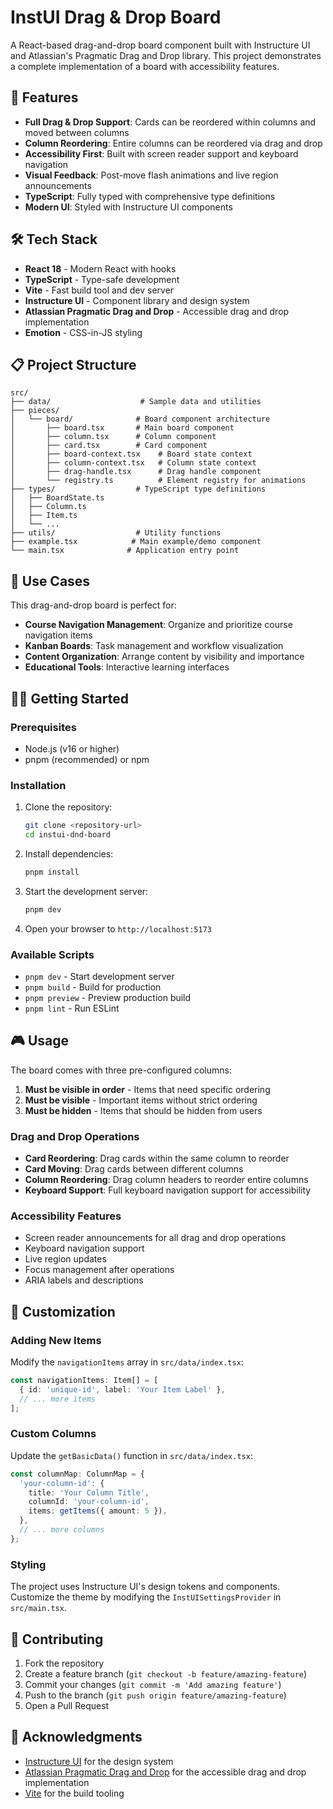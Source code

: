 # InstUI Drag & Drop Board

A React-based drag-and-drop board component built with Instructure UI and Atlassian's Pragmatic Drag and Drop library. This project demonstrates a complete implementation of a board with accessibility features.

## 🚀 Features

- **Full Drag & Drop Support**: Cards can be reordered within columns and moved between columns
- **Column Reordering**: Entire columns can be reordered via drag and drop
- **Accessibility First**: Built with screen reader support and keyboard navigation
- **Visual Feedback**: Post-move flash animations and live region announcements
- **TypeScript**: Fully typed with comprehensive type definitions
- **Modern UI**: Styled with Instructure UI components

## 🛠️ Tech Stack

- **React 18** - Modern React with hooks
- **TypeScript** - Type-safe development
- **Vite** - Fast build tool and dev server
- **Instructure UI** - Component library and design system
- **Atlassian Pragmatic Drag and Drop** - Accessible drag and drop implementation
- **Emotion** - CSS-in-JS styling

## 📋 Project Structure

```
src/
├── data/                    # Sample data and utilities
├── pieces/
│   └── board/              # Board component architecture
│       ├── board.tsx       # Main board component
│       ├── column.tsx      # Column component
│       ├── card.tsx        # Card component
│       ├── board-context.tsx    # Board state context
│       ├── column-context.tsx   # Column state context
│       ├── drag-handle.tsx      # Drag handle component
│       └── registry.ts          # Element registry for animations
├── types/                  # TypeScript type definitions
│   ├── BoardState.ts
│   ├── Column.ts
│   ├── Item.ts
│   └── ...
├── utils/                  # Utility functions
├── example.tsx            # Main example/demo component
└── main.tsx              # Application entry point
```

## 🎯 Use Cases

This drag-and-drop board is perfect for:

- **Course Navigation Management**: Organize and prioritize course navigation items
- **Kanban Boards**: Task management and workflow visualization
- **Content Organization**: Arrange content by visibility and importance
- **Educational Tools**: Interactive learning interfaces

## 🏃‍♂️ Getting Started

### Prerequisites

- Node.js (v16 or higher)
- pnpm (recommended) or npm

### Installation

1. Clone the repository:
   ```bash
   git clone <repository-url>
   cd instui-dnd-board
   ```

2. Install dependencies:
   ```bash
   pnpm install
   ```

3. Start the development server:
   ```bash
   pnpm dev
   ```

4. Open your browser to `http://localhost:5173`

### Available Scripts

- `pnpm dev` - Start development server
- `pnpm build` - Build for production
- `pnpm preview` - Preview production build
- `pnpm lint` - Run ESLint

## 🎮 Usage

The board comes with three pre-configured columns:

1. **Must be visible in order** - Items that need specific ordering
2. **Must be visible** - Important items without strict ordering
3. **Must be hidden** - Items that should be hidden from users

### Drag and Drop Operations

- **Card Reordering**: Drag cards within the same column to reorder
- **Card Moving**: Drag cards between different columns
- **Column Reordering**: Drag column headers to reorder entire columns
- **Keyboard Support**: Full keyboard navigation support for accessibility

### Accessibility Features

- Screen reader announcements for all drag and drop operations
- Keyboard navigation support
- Live region updates
- Focus management after operations
- ARIA labels and descriptions

## 🔧 Customization

### Adding New Items

Modify the `navigationItems` array in `src/data/index.tsx`:

```typescript
const navigationItems: Item[] = [
  { id: 'unique-id', label: 'Your Item Label' },
  // ... more items
];
```

### Custom Columns

Update the `getBasicData()` function in `src/data/index.tsx`:

```typescript
const columnMap: ColumnMap = {
  'your-column-id': {
    title: 'Your Column Title',
    columnId: 'your-column-id',
    items: getItems({ amount: 5 }),
  },
  // ... more columns
};
```

### Styling

The project uses Instructure UI's design tokens and components. Customize the theme by modifying the `InstUISettingsProvider` in `src/main.tsx`.

## 🤝 Contributing

1. Fork the repository
2. Create a feature branch (`git checkout -b feature/amazing-feature`)
3. Commit your changes (`git commit -m 'Add amazing feature'`)
4. Push to the branch (`git push origin feature/amazing-feature`)
5. Open a Pull Request

## 🙏 Acknowledgments

- [Instructure UI](https://instructure.design/) for the design system
- [Atlassian Pragmatic Drag and Drop](https://github.com/atlassian/pragmatic-drag-and-drop) for the accessible drag and drop implementation
- [Vite](https://vitejs.dev/) for the build tooling
